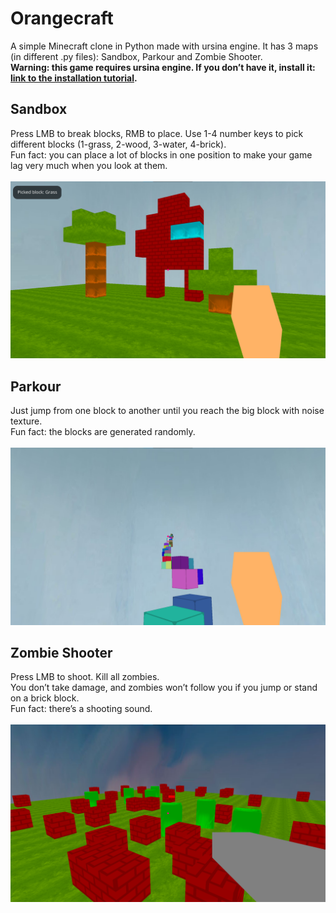 # Orangecraft
A simple Minecraft clone in Python made with ursina engine. It has 3 maps (in different .py files): Sandbox, Parkour and Zombie Shooter.<br>
<b>Warning: this game requires ursina engine. If you don’t have it, install it: <a href="https://www.ursinaengine.org/installation.html">link to the installation tutorial</a>.</b>

## Sandbox
Press LMB to break blocks, RMB to place. Use 1-4 number keys to pick different blocks (1-grass, 2-wood, 3-water, 4-brick).<br>
Fun fact: you can place a lot of blocks in one position to make your game lag very much when you look at them.<br><br>
<img src="Screenshots/Screenshot1.png">

## Parkour
Just jump from one block to another until you reach the big block with noise texture.<br>
Fun fact: the blocks are generated randomly.<br><br>
<img src="Screenshots/Screenshot2.png">

## Zombie Shooter
Press LMB to shoot. Kill all zombies.<br>
You don’t take damage, and zombies won’t follow you if you jump or stand on a brick block.<br>
Fun fact: there’s a shooting sound.<br><br>
<img src="Screenshots/Screenshot3.png">
